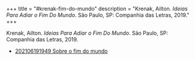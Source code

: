 +++
title = "#krenak-fim-do-mundo"
description = "Krenak, Ailton. _Ideias Para Adiar o Fim Do Mundo_. São Paulo, SP: Companhia das Letras, 2019."
+++

Krenak, Ailton. _Ideias Para Adiar o Fim Do Mundo_. São Paulo, SP: Companhia das Letras, 2019.

- [202106191949 Sobre o fim do mundo](/zettelkasten/202106191949-sobre-o-fim-do-mundo)
